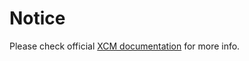 # Notice

Please check official [XCM documentation](https://docs.astar.network/docs/xcm/erc20-cross-chain-compatible) for more info.